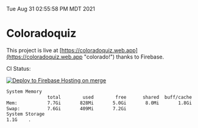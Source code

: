 Tue Aug 31 02:55:58 PM MDT 2021

# Coloradoquiz


This project is live at [https://coloradoquiz.web.app](https://coloradoquiz.web.app "colorado!") thanks to Firebase.

CI Status: 

[![Deploy to Firebase Hosting on merge](https://github.com/teamkushal/coloradoquiz/actions/workflows/firebase-hosting-merge.yml/badge.svg)](https://github.com/teamkushal/coloradoquiz/actions/workflows/firebase-hosting-merge.yml)

```bash
System Memory
               total        used        free      shared  buff/cache   available
Mem:           7.7Gi       828Mi       5.0Gi       8.0Mi       1.8Gi       6.5Gi
Swap:          7.6Gi       409Mi       7.2Gi
System Storage
1.1G	.
```
```bash
